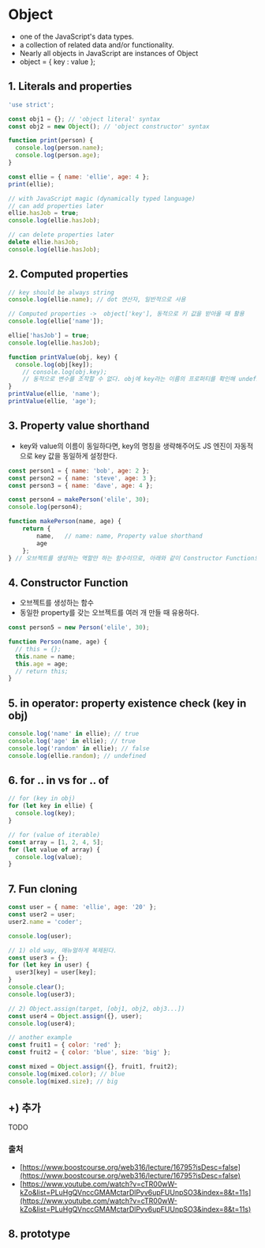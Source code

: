 # Object
- one of the JavaScript's data types.
- a collection of related data and/or functionality.
- Nearly all objects in JavaScript are instances of Object
- object = { key : value };

## 1. Literals and properties

```jsx
'use strict';

const obj1 = {}; // 'object literal' syntax
const obj2 = new Object(); // 'object constructor' syntax

function print(person) {
  console.log(person.name);
  console.log(person.age);
}

const ellie = { name: 'ellie', age: 4 };
print(ellie);

// with JavaScript magic (dynamically typed language)
// can add properties later
ellie.hasJob = true;
console.log(ellie.hasJob);

// can delete properties later
delete ellie.hasJob;
console.log(ellie.hasJob);
```

## 2. Computed properties

```jsx
// key should be always string
console.log(ellie.name); // dot 연산자, 일반적으로 사용

// Computed properties ->  object['key'], 동적으로 키 값을 받아올 때 활용
console.log(ellie['name']);

ellie['hasJob'] = true;
console.log(ellie.hasJob);

function printValue(obj, key) {
  console.log(obj[key]);
	// console.log(obj.key);
	// 동적으로 변수를 조작할 수 없다. obj에 key라는 이름의 프로퍼티를 확인해 undefiend를 반환.
}
printValue(ellie, 'name');
printValue(ellie, 'age');
```

## 3. Property value shorthand

- key와 value의 이름이 동일하다면, key의 명칭을 생략해주어도 JS 엔진이 자동적으로 key 값을 동일하게 설정한다.

```jsx
const person1 = { name: 'bob', age: 2 };
const person2 = { name: 'steve', age: 3 };
const person3 = { name: 'dave', age: 4 };

const person4 = makePerson('elile', 30);
console.log(person4);

function makePerson(name, age) {
	return {
		name,	// name: name, Property value shorthand
		age
	};	
} // 오브젝트를 생성하는 역할만 하는 함수이므로, 아래와 같이 Constructor Function으로 수정한다.
```

## 4. Constructor Function

- 오브젝트를 생성하는 함수
- 동일한 property를 갖는 오브젝트를 여러 개 만들 때 유용하다.

```jsx
const person5 = new Person('elile', 30);

function Person(name, age) {
  // this = {};
  this.name = name;
  this.age = age;
  // return this;
}
```

## 5. in operator: property existence check (key in obj)

```jsx
console.log('name' in ellie); // true
console.log('age' in ellie); // true
console.log('random' in ellie); // false
console.log(ellie.random); // undefined
```

## 6. for .. in vs for .. of

```jsx
// for (key in obj)
for (let key in ellie) {
  console.log(key);
}

// for (value of iterable)
const array = [1, 2, 4, 5];
for (let value of array) {
  console.log(value);
}
```

## 7. Fun cloning

```jsx
const user = { name: 'ellie', age: '20' };
const user2 = user;
user2.name = 'coder';

console.log(user);

// 1) old way, 매뉴얼하게 복제된다.
const user3 = {};
for (let key in user) {
  user3[key] = user[key];
}
console.clear();
console.log(user3);

// 2) Object.assign(target, [obj1, obj2, obj3...])
const user4 = Object.assign({}, user);
console.log(user4);

// another example
const fruit1 = { color: 'red' };
const fruit2 = { color: 'blue', size: 'big' };

const mixed = Object.assign({}, fruit1, fruit2);
console.log(mixed.color); // blue
console.log(mixed.size); // big
```


## +) 추가
TODO
### 출처
- [https://www.boostcourse.org/web316/lecture/16795?isDesc=false](https://www.boostcourse.org/web316/lecture/16795?isDesc=false)
- [https://www.youtube.com/watch?v=cTR00wW-kZo&list=PLuHgQVnccGMAMctarDlPyv6upFUUnpSO3&index=8&t=11s](https://www.youtube.com/watch?v=cTR00wW-kZo&list=PLuHgQVnccGMAMctarDlPyv6upFUUnpSO3&index=8&t=11s)

## 8. prototype
